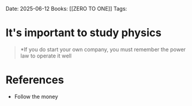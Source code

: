 Date: 2025-06-12
Books: [[ZERO TO ONE]]
Tags:  

# It's important to study physics

>*If you do start your own company, you must remember the power law to operate it well 
# References 
 - Follow the money 